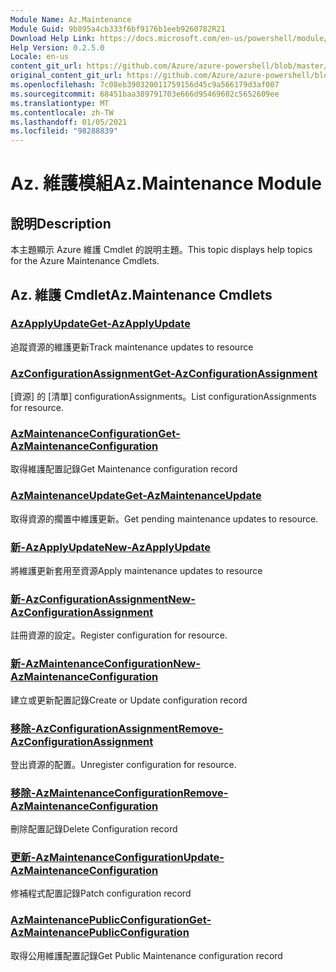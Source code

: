 ```yaml
---
Module Name: Az.Maintenance
Module Guid: 9b895a4cb333f6bf9176b1eeb9260782R21
Download Help Link: https://docs.microsoft.com/en-us/powershell/module/az.maintenance
Help Version: 0.2.5.0
Locale: en-us
content_git_url: https://github.com/Azure/azure-powershell/blob/master/src/Maintenance/Maintenance/help/Az.Maintenance.md
original_content_git_url: https://github.com/Azure/azure-powershell/blob/master/src/Maintenance/Maintenance/help/Az.Maintenance.md
ms.openlocfilehash: 7c08eb390320011759156d45c9a566179d3af007
ms.sourcegitcommit: 68451baa389791703e666d95469602c5652609ee
ms.translationtype: MT
ms.contentlocale: zh-TW
ms.lasthandoff: 01/05/2021
ms.locfileid: "98288839"
---
```

# <span data-ttu-id="76b93-101">Az. 維護模組</span><span class="sxs-lookup"><span data-stu-id="76b93-101">Az.Maintenance Module</span></span>
## <span data-ttu-id="76b93-102">說明</span><span class="sxs-lookup"><span data-stu-id="76b93-102">Description</span></span>
<span data-ttu-id="76b93-103">本主題顯示 Azure 維護 Cmdlet 的說明主題。</span><span class="sxs-lookup"><span data-stu-id="76b93-103">This topic displays help topics for the Azure Maintenance Cmdlets.</span></span>

## <span data-ttu-id="76b93-104">Az. 維護 Cmdlet</span><span class="sxs-lookup"><span data-stu-id="76b93-104">Az.Maintenance Cmdlets</span></span>
### [<span data-ttu-id="76b93-105">AzApplyUpdate</span><span class="sxs-lookup"><span data-stu-id="76b93-105">Get-AzApplyUpdate</span></span>](Get-AzApplyUpdate.md)
<span data-ttu-id="76b93-106">追蹤資源的維護更新</span><span class="sxs-lookup"><span data-stu-id="76b93-106">Track maintenance updates to resource</span></span>

### [<span data-ttu-id="76b93-107">AzConfigurationAssignment</span><span class="sxs-lookup"><span data-stu-id="76b93-107">Get-AzConfigurationAssignment</span></span>](Get-AzConfigurationAssignment.md)
<span data-ttu-id="76b93-108">[資源] 的 [清單] configurationAssignments。</span><span class="sxs-lookup"><span data-stu-id="76b93-108">List configurationAssignments for resource.</span></span>

### [<span data-ttu-id="76b93-109">AzMaintenanceConfiguration</span><span class="sxs-lookup"><span data-stu-id="76b93-109">Get-AzMaintenanceConfiguration</span></span>](Get-AzMaintenanceConfiguration.md)
<span data-ttu-id="76b93-110">取得維護配置記錄</span><span class="sxs-lookup"><span data-stu-id="76b93-110">Get Maintenance configuration record</span></span>

### [<span data-ttu-id="76b93-111">AzMaintenanceUpdate</span><span class="sxs-lookup"><span data-stu-id="76b93-111">Get-AzMaintenanceUpdate</span></span>](Get-AzMaintenanceUpdate.md)
<span data-ttu-id="76b93-112">取得資源的擱置中維護更新。</span><span class="sxs-lookup"><span data-stu-id="76b93-112">Get pending maintenance updates to resource.</span></span>

### [<span data-ttu-id="76b93-113">新-AzApplyUpdate</span><span class="sxs-lookup"><span data-stu-id="76b93-113">New-AzApplyUpdate</span></span>](New-AzApplyUpdate.md)
<span data-ttu-id="76b93-114">將維護更新套用至資源</span><span class="sxs-lookup"><span data-stu-id="76b93-114">Apply maintenance updates to resource</span></span>

### [<span data-ttu-id="76b93-115">新-AzConfigurationAssignment</span><span class="sxs-lookup"><span data-stu-id="76b93-115">New-AzConfigurationAssignment</span></span>](New-AzConfigurationAssignment.md)
<span data-ttu-id="76b93-116">註冊資源的設定。</span><span class="sxs-lookup"><span data-stu-id="76b93-116">Register configuration for resource.</span></span>

### [<span data-ttu-id="76b93-117">新-AzMaintenanceConfiguration</span><span class="sxs-lookup"><span data-stu-id="76b93-117">New-AzMaintenanceConfiguration</span></span>](New-AzMaintenanceConfiguration.md)
<span data-ttu-id="76b93-118">建立或更新配置記錄</span><span class="sxs-lookup"><span data-stu-id="76b93-118">Create or Update configuration record</span></span>

### [<span data-ttu-id="76b93-119">移除-AzConfigurationAssignment</span><span class="sxs-lookup"><span data-stu-id="76b93-119">Remove-AzConfigurationAssignment</span></span>](Remove-AzConfigurationAssignment.md)
<span data-ttu-id="76b93-120">登出資源的配置。</span><span class="sxs-lookup"><span data-stu-id="76b93-120">Unregister configuration for resource.</span></span>

### [<span data-ttu-id="76b93-121">移除-AzMaintenanceConfiguration</span><span class="sxs-lookup"><span data-stu-id="76b93-121">Remove-AzMaintenanceConfiguration</span></span>](Remove-AzMaintenanceConfiguration.md)
<span data-ttu-id="76b93-122">刪除配置記錄</span><span class="sxs-lookup"><span data-stu-id="76b93-122">Delete Configuration record</span></span>

### [<span data-ttu-id="76b93-123">更新-AzMaintenanceConfiguration</span><span class="sxs-lookup"><span data-stu-id="76b93-123">Update-AzMaintenanceConfiguration</span></span>](Update-AzMaintenanceConfiguration.md)
<span data-ttu-id="76b93-124">修補程式配置記錄</span><span class="sxs-lookup"><span data-stu-id="76b93-124">Patch configuration record</span></span>

### [<span data-ttu-id="76b93-125">AzMaintenancePublicConfiguration</span><span class="sxs-lookup"><span data-stu-id="76b93-125">Get-AzMaintenancePublicConfiguration</span></span>](Get-AzMaintenancePublicConfiguration.md)
<span data-ttu-id="76b93-126">取得公用維護配置記錄</span><span class="sxs-lookup"><span data-stu-id="76b93-126">Get Public Maintenance configuration record</span></span>


